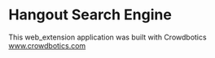# Hangout Search Engine

This web_extension application was built with Crowdbotics www.crowdbotics.com
